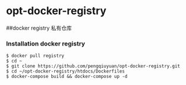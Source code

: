 # opt-docker-registry

##docker registry 私有仓库

### Installation docker registry
```
$ docker pull registry
$ cd ~
$ git clone https://github.com/pengqiuyuan/opt-docker-registry.git
$ cd ~/opt-docker-registry/htdocs/Dockerfiles
$ docker-compose build && docker-compose up -d
```

